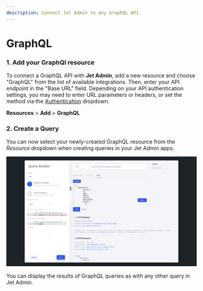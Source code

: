 ```yaml
---
description: Connect Jet Admin to any GraphQL API.
---
```


# GraphQL

### 1. Add your GraphQl resource 

To connect a GraphQL API with **Jet Admin**, add a new resource and choose "GraphQL" from the list of available integrations. Then, enter your API endpoint in the "Base URL" field. Depending on your API authentication settings, you may need to enter URL parameters or headers, or set the method via the [Authentication](https://docs.jetadmin.io/getting-started/integrations/rest-api#api-authentication) dropdown.

**Resources** &gt; **Add** &gt; **GraphQL**

### 2. Create a Query

You can now select your newly-created GraphQL resource from the _Resource_ dropdown when creating queries in your Jet Admin apps.

![](../../.gitbook/assets/screen-shot-2020-03-04-at-6.28.26-pm.png)

You can display the results of GraphQL queries as with any other query in Jet Admin.

